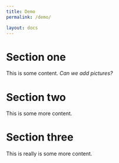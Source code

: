 ```yaml
---
title: Demo
permalink: /demo/

layout: docs
---
```


# Section one

This is some content. *Can we add pictures?*

# Section two

This is some more content.

# Section three

This is really is some more content.
